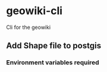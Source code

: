 # geowiki-cli

Cli for the geowiki

## Add Shape file to postgis

### Environment variables required
